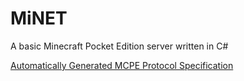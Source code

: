 MiNET
=====

A basic Minecraft Pocket Edition server written in C#

[Automatically Generated MCPE Protocol Specification](/src/MiNET/MiNET.Network/MCPE%20PROTOCOL.md)
